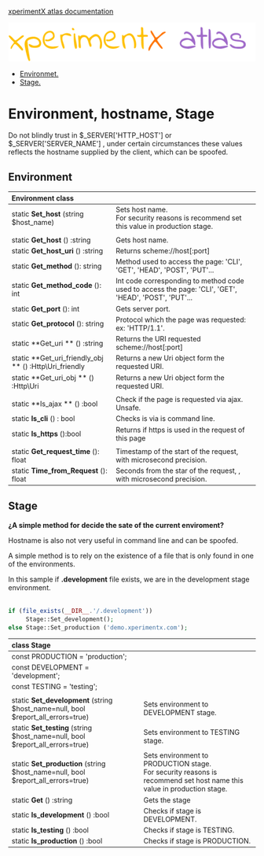 [xperimentX atlas documentation](README.md) 

![xperimentx atlas](images/atlas.png) 

* [Environmet.](#environment)
* [Stage.](#stage)

# Environment, hostname, Stage

Do not blindly trust in $_SERVER['HTTP_HOST'] or $_SERVER['SERVER_NAME'] ,
under certain circumstances these values reflects the hostname supplied by the client,
which can be spoofed. 
 
## Environment

| Environment class |     |
|:-------|:----------|
|static **Set_host** (string $host_name)     |  Sets host name. <br>For security reasons is recommend set this value in production stage.     |
| | |
|static **Get_host** () :string     |  Gets host name.          |
|static **Get_host_uri** () :string|  Returns scheme://host[:port]    |
|static **Get_method** (): string  |  Method used to access the page: 'CLI', 'GET', 'HEAD', 'POST', 'PUT'...|
|static **Get_method_code** (): int     |  Int code corresponding to method code used to access the page: 'CLI', 'GET', 'HEAD', 'POST', 'PUT'...|
|static **Get_port** (): int     |  Gets server port.
|static **Get_protocol** (): string   |  Protocol which the page was requested: ex: 'HTTP/1.1'.  |
|static **Get_uri ** () :string     |  Returns  the URI requested scheme://host[:port]|
|static **Get_uri_friendly_obj ** () :Http\Uri_friendly     |  Returns a new Uri object form the requested URI.|
|static **Get_uri_obj ** () :Http\Uri     |  Returns a new Uri object form the requested URI.|
| | |
|static **Is_ajax ** () :bool     |  Check if the page is requested via ajax. Unsafe.|
|static **Is_cli** () : bool     | Checks is via is command line.                                                                               | 
|static **Is_https** ():bool     |  Returns if https is used in the request of this page         |
| | |
|static **Get_request_time** (): float     |  Timestamp of the start of the request, with microsecond precision.    |
|static **Time_from_Request** (): float     |  Seconds from  the star of the request, , with microsecond precision.    |
   

## Stage
 
**¿A simple method for decide the sate of the current enviroment?**

Hostname is also not very useful in command line and can be spoofed.

A simple method is to rely on the existence of a file that is only found in one of the environments.

In this sample if **.development** file exists, we are in the development stage environment.

```php 

if (file_exists(__DIR__.'/.development'))
     Stage::Set_development();
else Stage::Set_production ('demo.xperimentx.com');

```


 
|class Stage| |
|:-----------|:-------|
|    const PRODUCTION  = 'production'; | |
|    const DEVELOPMENT = 'development';| |
|    const TESTING     = 'testing';    | |
| | |
|static **Set_development** (string $host_name=null, bool $report_all_errors=true) | Sets environment to DEVELOPMENT stage.|
|static **Set_testing** (string $host_name=null, bool $report_all_errors=true) | Sets environment to TESTING stage.
|static **Set_production** (string $host_name=null, bool $report_all_errors=true)| Sets environment to PRODUCTION stage.<br>For security reasons is recommend set host name  this value in production stage.|        
|static **Get** () :string |      Gets the stage |    
|static **Is_development** () :bool |  Checks if stage is DEVELOPMENT.|
|static **Is_testing** () :bool |  Checks if stage is TESTING. |
|static **Is_production** () :bool | Checks if stage is PRODUCTION. |
 


